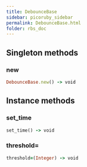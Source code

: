 ```yaml
---
title: DebounceBase
sidebar: picoruby_sidebar
permalink: DebounceBase.html
folder: rbs_doc
---
```

## Singleton methods
### new

```ruby
DebounceBase.new() -> void
```
## Instance methods
### set_time

```ruby
set_time() -> void
```
### threshold=

```ruby
threshold=(Integer) -> void
```
